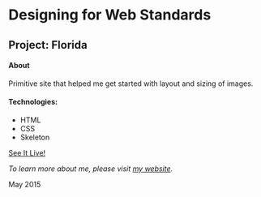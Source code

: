# Designing for Web Standards
## Project: Florida

#### About
Primitive site that helped me get started with layout and sizing of images.

#### Technologies:
* HTML
* CSS
* Skeleton

[See It Live!](http://yxnely.github.io/dws2/Week1/main.html)

*To learn more about me, please visit [my website](www.yanelyramirez.com).*

May 2015
